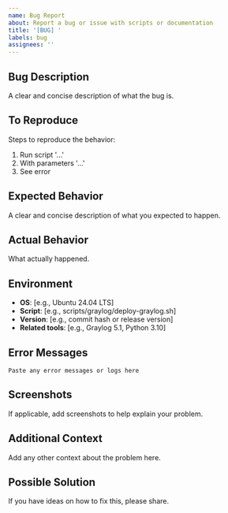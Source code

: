 ```yaml
---
name: Bug Report
about: Report a bug or issue with scripts or documentation
title: '[BUG] '
labels: bug
assignees: ''
---
```


## Bug Description
A clear and concise description of what the bug is.

## To Reproduce
Steps to reproduce the behavior:
1. Run script '...'
2. With parameters '...'
3. See error

## Expected Behavior
A clear and concise description of what you expected to happen.

## Actual Behavior
What actually happened.

## Environment
- **OS**: [e.g., Ubuntu 24.04 LTS]
- **Script**: [e.g., scripts/graylog/deploy-graylog.sh]
- **Version**: [e.g., commit hash or release version]
- **Related tools**: [e.g., Graylog 5.1, Python 3.10]

## Error Messages
```
Paste any error messages or logs here
```

## Screenshots
If applicable, add screenshots to help explain your problem.

## Additional Context
Add any other context about the problem here.

## Possible Solution
If you have ideas on how to fix this, please share.
